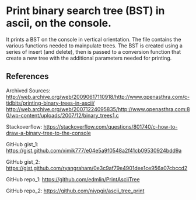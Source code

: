 # Print binary search tree (BST) in ascii, on the console.

It prints a BST on the console in vertical orientation.
The file contains the various functions needed to mainpulate trees.
The BST is created using a series of insert (and delete), then is passed to a conversion function that create a new tree with the additional parameters needed for printing.

## References
Archived Sources: http://web.archive.org/web/20090617110918/http://www.openasthra.com/c-tidbits/printing-binary-trees-in-ascii/
http://web.archive.org/web/20071224095835/http://www.openasthra.com:80/wp-content/uploads/2007/12/binary_trees1.c

Stackoverflow: https://stackoverflow.com/questions/801740/c-how-to-draw-a-binary-tree-to-the-console

GitHub gist_1: https://gist.github.com/ximik777/e04e5a9f0548a2f41cb09530924bdd9a

GitHub gist_2: https://gist.github.com/ryangraham/0e3c9af79e4901dee1ce956a07cbccd2

GitHub repo_1: https://github.com/edmlin/PrintAsciiTree

GitHub repo_2: https://github.com/nivpgir/ascii_tree_print
